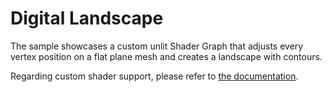 # Digital Landscape

The sample showcases a custom unlit Shader Graph that adjusts every vertex position on a flat plane mesh and creates a landscape with contours.

Regarding custom shader support, please refer to [the documentation](https://engine.needle.tools/docs/export.html#exporting-materials).